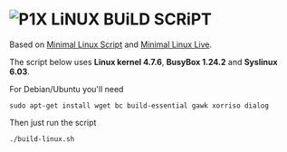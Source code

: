 # ![P1X LiNUX BUiLD SCRiPT](https://i.imgur.com/5V4a2qE.png)

Based on [Minimal Linux Script](https://github.com/ivandavidov/minimal-linux-script) and [Minimal Linux Live](http://github.com/ivandavidov/minimal).

The script below uses **Linux kernel 4.7.6**, **BusyBox 1.24.2** and **Syslinux 6.03**.


For Debian/Ubuntu you'll need

    sudo apt-get install wget bc build-essential gawk xorriso dialog

Then just run the script

    ./build-linux.sh

